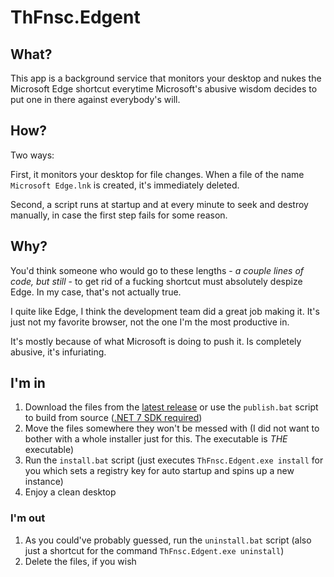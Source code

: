 # ThFnsc.Edgent

## What?

This app is a background service that monitors your desktop and nukes the Microsoft Edge shortcut everytime Microsoft's abusive wisdom decides to put one in there against everybody's will.

## How?

Two ways:

First, it monitors your desktop for file changes. When a file of the name `Microsoft Edge.lnk` is created, it's immediately deleted.

Second, a script runs at startup and at every minute to seek and destroy manually, in case the first step fails for some reason.

## Why?

You'd think someone who would go to these lengths - *a couple lines of code, but still* - to get rid of a fucking shortcut must absolutely despize Edge. In my case, that's not actually true.

I quite like Edge, I think the development team did a great job making it. It's just not my favorite browser, not the one I'm the most productive in.

It's mostly because of what Microsoft is doing to push it. Is completely abusive, it's infuriating.

## I'm in

1. Download the files from the [latest release](https://github.com/ThFnsc/ThFnsc.Edgent/releases) or use the `publish.bat` script to build from source ([.NET 7 SDK required](https://dotnet.microsoft.com/en-us/download/dotnet/7.0))
2. Move the files somewhere they won't be messed with (I did not want to bother with a whole installer just for this. The executable is *THE* executable)
3. Run the `install.bat` script (just executes `ThFnsc.Edgent.exe install` for you which sets a registry key for auto startup and spins up a new instance)
4. Enjoy a clean desktop

### I'm out

1. As you could've probably guessed, run the `uninstall.bat` script (also just a shortcut for the command `ThFnsc.Edgent.exe uninstall`)
2. Delete the files, if you wish